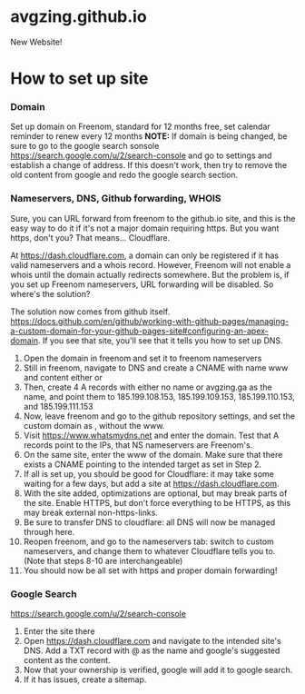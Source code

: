 # avgzing.github.io
New Website! 


# How to set up site
### Domain
Set up domain on Freenom, standard for 12 months free, set calendar reminder to renew every 12 months
**NOTE:** If domain is being changed, be sure to go to the google search sonsole https://search.google.com/u/2/search-console and go to settings and establish a change of address. If this doesn't work, then try to remove the old content from google and redo the google search section.

### Nameservers, DNS, Github forwarding, WHOIS
Sure, you can URL forward from freenom to the github.io site, and this is the easy way to do it if it's not a major domain requiring https. But you want https, don't you? That means... Cloudflare.

At https://dash.cloudflare.com, a domain can only be registered if it has valid nameservers and a whois record. However, Freenom will not enable a whois until the domain actually redirects somewhere. But the problem is, if you set up Freenom nameservers, URL forwarding will be disabled. So where's the solution?

The solution now comes from github itself. https://docs.github.com/en/github/working-with-github-pages/managing-a-custom-domain-for-your-github-pages-site#configuring-an-apex-domain. If you see that site, you'll see that it tells you how to set up DNS. 
1. Open the domain in freenom and set it to freenom nameservers
2. Still in freenom, navigate to DNS and create a CNAME with name www and content either <website domain> or <website github.io link>
3. Then, create 4 A records with either no name or avgzing.ga as the name, and point them to 185.199.108.153, 185.199.109.153, 185.199.110.153, and 185.199.111.153
4. Now, leave freenom and go to the github repository settings, and set the custom domain as <website domain>, without the www. 
5. Visit https://www.whatsmydns.net and enter the domain. Test that A records point to the IPs, that NS nameservers are Freenom's.
6. On the same site, enter the www of the domain. Make sure that there exists a CNAME pointing to the intended target as set in Step 2.
7. If all is set up, you should be good for Cloudflare: it may take some waiting for a few days, but add a site at https://dash.cloudflare.com. 
8. With the site added, optimizations are optional, but may break parts of the site. Enable HTTPS, but don't force everything to be HTTPS, as this may break external non-https-links. 
9. Be sure to transfer DNS to cloudflare: all DNS will now be managed through here.
10. Reopen freenom, and go to the nameservers tab: switch to custom nameservers, and change them to whatever Cloudflare tells you to. (Note that steps 8-10 are interchangeable)
11. You should now be all set with https and proper domain forwarding! 

### Google Search
https://search.google.com/u/2/search-console
1. Enter the site there
2. Open https://dash.cloudflare.com and navigate to the intended site's DNS. Add a TXT record with @ as the name and google's suggested content as the content.
3. Now that your ownership is verified, google will add it to google search. 
4. If it has issues, create a sitemap.